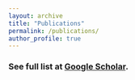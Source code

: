 ```yaml
---
layout: archive
title: "Publications"
permalink: /publications/
author_profile: true
---
```



### See full list at [Google Scholar](https://scholar.google.com/citations?user=YogdvtkAAAAJ&hl=en).

